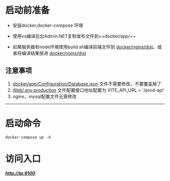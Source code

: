 # 启动前准备

*   安装docker,docker-compose 环境

*   使用vs编译后台Admin.NET复制发布文件到++docker/app/++&#x20;

*   如果服务器有node环境使用build.sh编译前端文件到 <u>docker/nginx/dist</u>。或者将编译结果放进 <u>docker/nginx/dist</u>

## 注意事项

1.  <u>docker/app/Configuration/Database.json</u> 文件不需要修改，不要覆盖掉了
2.  <u>Web/.env.production</u> 文件配置接口地址配置为 VITE\_API\_URL = '/prod-api'
3.  nginx，mysql配置文件无需修改

***

# 启动命令

`docker-compose up -d`

# 访问入口

***<http://ip:9100>***
